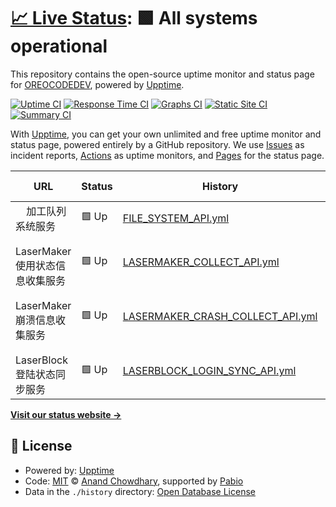 # [📈 Live Status](https://OREOCODEDEV.github.io/upptime): <!--live status--> **🟩 All systems operational**

This repository contains the open-source uptime monitor and status page for [OREOCODEDEV](https://OREOCODEDEV.github.io/upptime), powered by [Upptime](https://github.com/upptime/upptime).

[![Uptime CI](https://github.com/OREOCODEDEV/upptime/workflows/Uptime%20CI/badge.svg)](https://github.com/OREOCODEDEV/upptime/actions?query=workflow%3A%22Uptime+CI%22)
[![Response Time CI](https://github.com/OREOCODEDEV/upptime/workflows/Response%20Time%20CI/badge.svg)](https://github.com/OREOCODEDEV/upptime/actions?query=workflow%3A%22Response+Time+CI%22)
[![Graphs CI](https://github.com/OREOCODEDEV/upptime/workflows/Graphs%20CI/badge.svg)](https://github.com/OREOCODEDEV/upptime/actions?query=workflow%3A%22Graphs+CI%22)
[![Static Site CI](https://github.com/OREOCODEDEV/upptime/workflows/Static%20Site%20CI/badge.svg)](https://github.com/OREOCODEDEV/upptime/actions?query=workflow%3A%22Static+Site+CI%22)
[![Summary CI](https://github.com/OREOCODEDEV/upptime/workflows/Summary%20CI/badge.svg)](https://github.com/OREOCODEDEV/upptime/actions?query=workflow%3A%22Summary+CI%22)

With [Upptime](https://upptime.js.org), you can get your own unlimited and free uptime monitor and status page, powered entirely by a GitHub repository. We use [Issues](https://github.com/OREOCODEDEV/upptime/issues) as incident reports, [Actions](https://github.com/OREOCODEDEV/upptime/actions) as uptime monitors, and [Pages](https://OREOCODEDEV.github.io/upptime) for the status page.

<!--start: status pages-->
<!-- This summary is generated by Upptime (https://github.com/upptime/upptime) -->
<!-- Do not edit this manually, your changes will be overwritten -->
<!-- prettier-ignore -->
| URL | Status | History | Response Time | Uptime |
| --- | ------ | ------- | ------------- | ------ |
| <img alt="" src="https://icons.duckduckgo.com/ip3/null.ico" height="13"> 加工队列系统服务 | 🟩 Up | [FILE_SYSTEM_API.yml](https://github.com/OREOCODEDEV/upptime/commits/HEAD/history/FILE_SYSTEM_API.yml) | <details><summary><img alt="Response time graph" src="./graphs/FILE_SYSTEM_API/response-time-week.png" height="20"> 1040ms</summary><br><a href="https://OREOCODEDEV.github.io/upptime/history/FILE_SYSTEM_API"><img alt="Response time 1029" src="https://img.shields.io/endpoint?url=https%3A%2F%2Fraw.githubusercontent.com%2FOREOCODEDEV%2Fupptime%2FHEAD%2Fapi%2FFILE_SYSTEM_API%2Fresponse-time.json"></a><br><a href="https://OREOCODEDEV.github.io/upptime/history/FILE_SYSTEM_API"><img alt="24-hour response time 969" src="https://img.shields.io/endpoint?url=https%3A%2F%2Fraw.githubusercontent.com%2FOREOCODEDEV%2Fupptime%2FHEAD%2Fapi%2FFILE_SYSTEM_API%2Fresponse-time-day.json"></a><br><a href="https://OREOCODEDEV.github.io/upptime/history/FILE_SYSTEM_API"><img alt="7-day response time 1040" src="https://img.shields.io/endpoint?url=https%3A%2F%2Fraw.githubusercontent.com%2FOREOCODEDEV%2Fupptime%2FHEAD%2Fapi%2FFILE_SYSTEM_API%2Fresponse-time-week.json"></a><br><a href="https://OREOCODEDEV.github.io/upptime/history/FILE_SYSTEM_API"><img alt="30-day response time 1029" src="https://img.shields.io/endpoint?url=https%3A%2F%2Fraw.githubusercontent.com%2FOREOCODEDEV%2Fupptime%2FHEAD%2Fapi%2FFILE_SYSTEM_API%2Fresponse-time-month.json"></a><br><a href="https://OREOCODEDEV.github.io/upptime/history/FILE_SYSTEM_API"><img alt="1-year response time 1029" src="https://img.shields.io/endpoint?url=https%3A%2F%2Fraw.githubusercontent.com%2FOREOCODEDEV%2Fupptime%2FHEAD%2Fapi%2FFILE_SYSTEM_API%2Fresponse-time-year.json"></a></details> | <details><summary><a href="https://OREOCODEDEV.github.io/upptime/history/FILE_SYSTEM_API">100.00%</a></summary><a href="https://OREOCODEDEV.github.io/upptime/history/FILE_SYSTEM_API"><img alt="All-time uptime 100.00%" src="https://img.shields.io/endpoint?url=https%3A%2F%2Fraw.githubusercontent.com%2FOREOCODEDEV%2Fupptime%2FHEAD%2Fapi%2FFILE_SYSTEM_API%2Fuptime.json"></a><br><a href="https://OREOCODEDEV.github.io/upptime/history/FILE_SYSTEM_API"><img alt="24-hour uptime 100.00%" src="https://img.shields.io/endpoint?url=https%3A%2F%2Fraw.githubusercontent.com%2FOREOCODEDEV%2Fupptime%2FHEAD%2Fapi%2FFILE_SYSTEM_API%2Fuptime-day.json"></a><br><a href="https://OREOCODEDEV.github.io/upptime/history/FILE_SYSTEM_API"><img alt="7-day uptime 100.00%" src="https://img.shields.io/endpoint?url=https%3A%2F%2Fraw.githubusercontent.com%2FOREOCODEDEV%2Fupptime%2FHEAD%2Fapi%2FFILE_SYSTEM_API%2Fuptime-week.json"></a><br><a href="https://OREOCODEDEV.github.io/upptime/history/FILE_SYSTEM_API"><img alt="30-day uptime 100.00%" src="https://img.shields.io/endpoint?url=https%3A%2F%2Fraw.githubusercontent.com%2FOREOCODEDEV%2Fupptime%2FHEAD%2Fapi%2FFILE_SYSTEM_API%2Fuptime-month.json"></a><br><a href="https://OREOCODEDEV.github.io/upptime/history/FILE_SYSTEM_API"><img alt="1-year uptime 100.00%" src="https://img.shields.io/endpoint?url=https%3A%2F%2Fraw.githubusercontent.com%2FOREOCODEDEV%2Fupptime%2FHEAD%2Fapi%2FFILE_SYSTEM_API%2Fuptime-year.json"></a></details>
| <img alt="" src="https://icons.duckduckgo.com/ip3/null.ico" height="13"> LaserMaker使用状态信息收集服务 | 🟩 Up | [LASERMAKER_COLLECT_API.yml](https://github.com/OREOCODEDEV/upptime/commits/HEAD/history/LASERMAKER_COLLECT_API.yml) | <details><summary><img alt="Response time graph" src="./graphs/LASERMAKER_COLLECT_API/response-time-week.png" height="20"> 801ms</summary><br><a href="https://OREOCODEDEV.github.io/upptime/history/LASERMAKER_COLLECT_API"><img alt="Response time 875" src="https://img.shields.io/endpoint?url=https%3A%2F%2Fraw.githubusercontent.com%2FOREOCODEDEV%2Fupptime%2FHEAD%2Fapi%2FLASERMAKER_COLLECT_API%2Fresponse-time.json"></a><br><a href="https://OREOCODEDEV.github.io/upptime/history/LASERMAKER_COLLECT_API"><img alt="24-hour response time 685" src="https://img.shields.io/endpoint?url=https%3A%2F%2Fraw.githubusercontent.com%2FOREOCODEDEV%2Fupptime%2FHEAD%2Fapi%2FLASERMAKER_COLLECT_API%2Fresponse-time-day.json"></a><br><a href="https://OREOCODEDEV.github.io/upptime/history/LASERMAKER_COLLECT_API"><img alt="7-day response time 801" src="https://img.shields.io/endpoint?url=https%3A%2F%2Fraw.githubusercontent.com%2FOREOCODEDEV%2Fupptime%2FHEAD%2Fapi%2FLASERMAKER_COLLECT_API%2Fresponse-time-week.json"></a><br><a href="https://OREOCODEDEV.github.io/upptime/history/LASERMAKER_COLLECT_API"><img alt="30-day response time 875" src="https://img.shields.io/endpoint?url=https%3A%2F%2Fraw.githubusercontent.com%2FOREOCODEDEV%2Fupptime%2FHEAD%2Fapi%2FLASERMAKER_COLLECT_API%2Fresponse-time-month.json"></a><br><a href="https://OREOCODEDEV.github.io/upptime/history/LASERMAKER_COLLECT_API"><img alt="1-year response time 875" src="https://img.shields.io/endpoint?url=https%3A%2F%2Fraw.githubusercontent.com%2FOREOCODEDEV%2Fupptime%2FHEAD%2Fapi%2FLASERMAKER_COLLECT_API%2Fresponse-time-year.json"></a></details> | <details><summary><a href="https://OREOCODEDEV.github.io/upptime/history/LASERMAKER_COLLECT_API">100.00%</a></summary><a href="https://OREOCODEDEV.github.io/upptime/history/LASERMAKER_COLLECT_API"><img alt="All-time uptime 100.00%" src="https://img.shields.io/endpoint?url=https%3A%2F%2Fraw.githubusercontent.com%2FOREOCODEDEV%2Fupptime%2FHEAD%2Fapi%2FLASERMAKER_COLLECT_API%2Fuptime.json"></a><br><a href="https://OREOCODEDEV.github.io/upptime/history/LASERMAKER_COLLECT_API"><img alt="24-hour uptime 100.00%" src="https://img.shields.io/endpoint?url=https%3A%2F%2Fraw.githubusercontent.com%2FOREOCODEDEV%2Fupptime%2FHEAD%2Fapi%2FLASERMAKER_COLLECT_API%2Fuptime-day.json"></a><br><a href="https://OREOCODEDEV.github.io/upptime/history/LASERMAKER_COLLECT_API"><img alt="7-day uptime 100.00%" src="https://img.shields.io/endpoint?url=https%3A%2F%2Fraw.githubusercontent.com%2FOREOCODEDEV%2Fupptime%2FHEAD%2Fapi%2FLASERMAKER_COLLECT_API%2Fuptime-week.json"></a><br><a href="https://OREOCODEDEV.github.io/upptime/history/LASERMAKER_COLLECT_API"><img alt="30-day uptime 100.00%" src="https://img.shields.io/endpoint?url=https%3A%2F%2Fraw.githubusercontent.com%2FOREOCODEDEV%2Fupptime%2FHEAD%2Fapi%2FLASERMAKER_COLLECT_API%2Fuptime-month.json"></a><br><a href="https://OREOCODEDEV.github.io/upptime/history/LASERMAKER_COLLECT_API"><img alt="1-year uptime 100.00%" src="https://img.shields.io/endpoint?url=https%3A%2F%2Fraw.githubusercontent.com%2FOREOCODEDEV%2Fupptime%2FHEAD%2Fapi%2FLASERMAKER_COLLECT_API%2Fuptime-year.json"></a></details>
| <img alt="" src="https://icons.duckduckgo.com/ip3/null.ico" height="13"> LaserMaker崩溃信息收集服务 | 🟩 Up | [LASERMAKER_CRASH_COLLECT_API.yml](https://github.com/OREOCODEDEV/upptime/commits/HEAD/history/LASERMAKER_CRASH_COLLECT_API.yml) | <details><summary><img alt="Response time graph" src="./graphs/LASERMAKER_CRASH_COLLECT_API/response-time-week.png" height="20"> 833ms</summary><br><a href="https://OREOCODEDEV.github.io/upptime/history/LASERMAKER_CRASH_COLLECT_API"><img alt="Response time 765" src="https://img.shields.io/endpoint?url=https%3A%2F%2Fraw.githubusercontent.com%2FOREOCODEDEV%2Fupptime%2FHEAD%2Fapi%2FLASERMAKER_CRASH_COLLECT_API%2Fresponse-time.json"></a><br><a href="https://OREOCODEDEV.github.io/upptime/history/LASERMAKER_CRASH_COLLECT_API"><img alt="24-hour response time 832" src="https://img.shields.io/endpoint?url=https%3A%2F%2Fraw.githubusercontent.com%2FOREOCODEDEV%2Fupptime%2FHEAD%2Fapi%2FLASERMAKER_CRASH_COLLECT_API%2Fresponse-time-day.json"></a><br><a href="https://OREOCODEDEV.github.io/upptime/history/LASERMAKER_CRASH_COLLECT_API"><img alt="7-day response time 833" src="https://img.shields.io/endpoint?url=https%3A%2F%2Fraw.githubusercontent.com%2FOREOCODEDEV%2Fupptime%2FHEAD%2Fapi%2FLASERMAKER_CRASH_COLLECT_API%2Fresponse-time-week.json"></a><br><a href="https://OREOCODEDEV.github.io/upptime/history/LASERMAKER_CRASH_COLLECT_API"><img alt="30-day response time 765" src="https://img.shields.io/endpoint?url=https%3A%2F%2Fraw.githubusercontent.com%2FOREOCODEDEV%2Fupptime%2FHEAD%2Fapi%2FLASERMAKER_CRASH_COLLECT_API%2Fresponse-time-month.json"></a><br><a href="https://OREOCODEDEV.github.io/upptime/history/LASERMAKER_CRASH_COLLECT_API"><img alt="1-year response time 765" src="https://img.shields.io/endpoint?url=https%3A%2F%2Fraw.githubusercontent.com%2FOREOCODEDEV%2Fupptime%2FHEAD%2Fapi%2FLASERMAKER_CRASH_COLLECT_API%2Fresponse-time-year.json"></a></details> | <details><summary><a href="https://OREOCODEDEV.github.io/upptime/history/LASERMAKER_CRASH_COLLECT_API">100.00%</a></summary><a href="https://OREOCODEDEV.github.io/upptime/history/LASERMAKER_CRASH_COLLECT_API"><img alt="All-time uptime 100.00%" src="https://img.shields.io/endpoint?url=https%3A%2F%2Fraw.githubusercontent.com%2FOREOCODEDEV%2Fupptime%2FHEAD%2Fapi%2FLASERMAKER_CRASH_COLLECT_API%2Fuptime.json"></a><br><a href="https://OREOCODEDEV.github.io/upptime/history/LASERMAKER_CRASH_COLLECT_API"><img alt="24-hour uptime 100.00%" src="https://img.shields.io/endpoint?url=https%3A%2F%2Fraw.githubusercontent.com%2FOREOCODEDEV%2Fupptime%2FHEAD%2Fapi%2FLASERMAKER_CRASH_COLLECT_API%2Fuptime-day.json"></a><br><a href="https://OREOCODEDEV.github.io/upptime/history/LASERMAKER_CRASH_COLLECT_API"><img alt="7-day uptime 100.00%" src="https://img.shields.io/endpoint?url=https%3A%2F%2Fraw.githubusercontent.com%2FOREOCODEDEV%2Fupptime%2FHEAD%2Fapi%2FLASERMAKER_CRASH_COLLECT_API%2Fuptime-week.json"></a><br><a href="https://OREOCODEDEV.github.io/upptime/history/LASERMAKER_CRASH_COLLECT_API"><img alt="30-day uptime 100.00%" src="https://img.shields.io/endpoint?url=https%3A%2F%2Fraw.githubusercontent.com%2FOREOCODEDEV%2Fupptime%2FHEAD%2Fapi%2FLASERMAKER_CRASH_COLLECT_API%2Fuptime-month.json"></a><br><a href="https://OREOCODEDEV.github.io/upptime/history/LASERMAKER_CRASH_COLLECT_API"><img alt="1-year uptime 100.00%" src="https://img.shields.io/endpoint?url=https%3A%2F%2Fraw.githubusercontent.com%2FOREOCODEDEV%2Fupptime%2FHEAD%2Fapi%2FLASERMAKER_CRASH_COLLECT_API%2Fuptime-year.json"></a></details>
| <img alt="" src="https://icons.duckduckgo.com/ip3/null.ico" height="13"> LaserBlock登陆状态同步服务 | 🟩 Up | [LASERBLOCK_LOGIN_SYNC_API.yml](https://github.com/OREOCODEDEV/upptime/commits/HEAD/history/LASERBLOCK_LOGIN_SYNC_API.yml) | <details><summary><img alt="Response time graph" src="./graphs/LASERBLOCK_LOGIN_SYNC_API/response-time-week.png" height="20"> 1241ms</summary><br><a href="https://OREOCODEDEV.github.io/upptime/history/LASERBLOCK_LOGIN_SYNC_API"><img alt="Response time 1284" src="https://img.shields.io/endpoint?url=https%3A%2F%2Fraw.githubusercontent.com%2FOREOCODEDEV%2Fupptime%2FHEAD%2Fapi%2FLASERBLOCK_LOGIN_SYNC_API%2Fresponse-time.json"></a><br><a href="https://OREOCODEDEV.github.io/upptime/history/LASERBLOCK_LOGIN_SYNC_API"><img alt="24-hour response time 1042" src="https://img.shields.io/endpoint?url=https%3A%2F%2Fraw.githubusercontent.com%2FOREOCODEDEV%2Fupptime%2FHEAD%2Fapi%2FLASERBLOCK_LOGIN_SYNC_API%2Fresponse-time-day.json"></a><br><a href="https://OREOCODEDEV.github.io/upptime/history/LASERBLOCK_LOGIN_SYNC_API"><img alt="7-day response time 1241" src="https://img.shields.io/endpoint?url=https%3A%2F%2Fraw.githubusercontent.com%2FOREOCODEDEV%2Fupptime%2FHEAD%2Fapi%2FLASERBLOCK_LOGIN_SYNC_API%2Fresponse-time-week.json"></a><br><a href="https://OREOCODEDEV.github.io/upptime/history/LASERBLOCK_LOGIN_SYNC_API"><img alt="30-day response time 1284" src="https://img.shields.io/endpoint?url=https%3A%2F%2Fraw.githubusercontent.com%2FOREOCODEDEV%2Fupptime%2FHEAD%2Fapi%2FLASERBLOCK_LOGIN_SYNC_API%2Fresponse-time-month.json"></a><br><a href="https://OREOCODEDEV.github.io/upptime/history/LASERBLOCK_LOGIN_SYNC_API"><img alt="1-year response time 1284" src="https://img.shields.io/endpoint?url=https%3A%2F%2Fraw.githubusercontent.com%2FOREOCODEDEV%2Fupptime%2FHEAD%2Fapi%2FLASERBLOCK_LOGIN_SYNC_API%2Fresponse-time-year.json"></a></details> | <details><summary><a href="https://OREOCODEDEV.github.io/upptime/history/LASERBLOCK_LOGIN_SYNC_API">100.00%</a></summary><a href="https://OREOCODEDEV.github.io/upptime/history/LASERBLOCK_LOGIN_SYNC_API"><img alt="All-time uptime 99.93%" src="https://img.shields.io/endpoint?url=https%3A%2F%2Fraw.githubusercontent.com%2FOREOCODEDEV%2Fupptime%2FHEAD%2Fapi%2FLASERBLOCK_LOGIN_SYNC_API%2Fuptime.json"></a><br><a href="https://OREOCODEDEV.github.io/upptime/history/LASERBLOCK_LOGIN_SYNC_API"><img alt="24-hour uptime 100.00%" src="https://img.shields.io/endpoint?url=https%3A%2F%2Fraw.githubusercontent.com%2FOREOCODEDEV%2Fupptime%2FHEAD%2Fapi%2FLASERBLOCK_LOGIN_SYNC_API%2Fuptime-day.json"></a><br><a href="https://OREOCODEDEV.github.io/upptime/history/LASERBLOCK_LOGIN_SYNC_API"><img alt="7-day uptime 100.00%" src="https://img.shields.io/endpoint?url=https%3A%2F%2Fraw.githubusercontent.com%2FOREOCODEDEV%2Fupptime%2FHEAD%2Fapi%2FLASERBLOCK_LOGIN_SYNC_API%2Fuptime-week.json"></a><br><a href="https://OREOCODEDEV.github.io/upptime/history/LASERBLOCK_LOGIN_SYNC_API"><img alt="30-day uptime 99.93%" src="https://img.shields.io/endpoint?url=https%3A%2F%2Fraw.githubusercontent.com%2FOREOCODEDEV%2Fupptime%2FHEAD%2Fapi%2FLASERBLOCK_LOGIN_SYNC_API%2Fuptime-month.json"></a><br><a href="https://OREOCODEDEV.github.io/upptime/history/LASERBLOCK_LOGIN_SYNC_API"><img alt="1-year uptime 99.93%" src="https://img.shields.io/endpoint?url=https%3A%2F%2Fraw.githubusercontent.com%2FOREOCODEDEV%2Fupptime%2FHEAD%2Fapi%2FLASERBLOCK_LOGIN_SYNC_API%2Fuptime-year.json"></a></details>

<!--end: status pages-->

[**Visit our status website →**](https://OREOCODEDEV.github.io/upptime)

## 📄 License

- Powered by: [Upptime](https://github.com/upptime/upptime)
- Code: [MIT](./LICENSE) © [Anand Chowdhary](https://anandchowdhary.com), supported by [Pabio](https://pabio.com)
- Data in the `./history` directory: [Open Database License](https://opendatacommons.org/licenses/odbl/1-0/)
